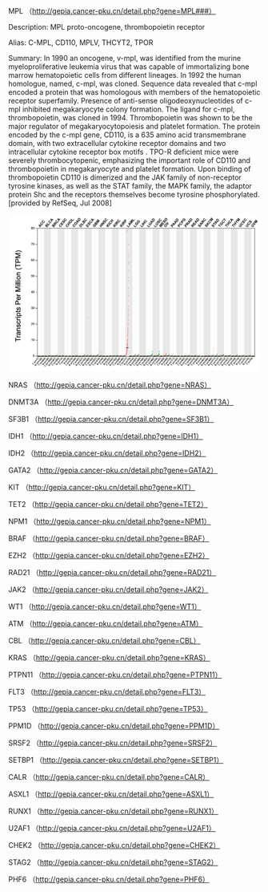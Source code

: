MPL （http://gepia.cancer-pku.cn/detail.php?gene=MPL###）

Description: MPL proto-oncogene, thrombopoietin receptor

Alias: C-MPL, CD110, MPLV, THCYT2, TPOR

Summary: In 1990 an oncogene, v-mpl, was identified from the murine myeloproliferative leukemia virus that was capable of immortalizing bone marrow hematopoietic cells from different lineages. In 1992 the human homologue, named, c-mpl, was cloned. Sequence data revealed that c-mpl encoded a protein that was homologous with members of the hematopoietic receptor superfamily. Presence of anti-sense oligodeoxynucleotides of c-mpl inhibited megakaryocyte colony formation. The ligand for c-mpl, thrombopoietin, was cloned in 1994. Thrombopoietin was shown to be the major regulator of megakaryocytopoiesis and platelet formation. The protein encoded by the c-mpl gene, CD110, is a 635 amino acid transmembrane domain, with two extracellular cytokine receptor domains and two intracellular cytokine receptor box motifs . TPO-R deficient mice were severely thrombocytopenic, emphasizing the important role of CD110 and thrombopoietin in megakaryocyte and platelet formation. Upon binding of thrombopoietin CD110 is dimerized and the JAK family of non-receptor tyrosine kinases, as well as the STAT family, the MAPK family, the adaptor protein Shc and the receptors themselves become tyrosine phosphorylated. [provided by RefSeq, Jul 2008]

<p><img width="700" src="https://github.com/MingyuYang-Yale/BENG469/blob/main/Assignment3/Background/MPL.png" alt="foo bar" title="train &amp; tracks" /></p>


NRAS （http://gepia.cancer-pku.cn/detail.php?gene=NRAS）

DNMT3A （http://gepia.cancer-pku.cn/detail.php?gene=DNMT3A）

SF3B1 （http://gepia.cancer-pku.cn/detail.php?gene=SF3B1）

IDH1 （http://gepia.cancer-pku.cn/detail.php?gene=IDH1）

IDH2 （http://gepia.cancer-pku.cn/detail.php?gene=IDH2）

GATA2 （http://gepia.cancer-pku.cn/detail.php?gene=GATA2）

KIT （http://gepia.cancer-pku.cn/detail.php?gene=KIT）

TET2 （http://gepia.cancer-pku.cn/detail.php?gene=TET2）

NPM1 （http://gepia.cancer-pku.cn/detail.php?gene=NPM1）

BRAF （http://gepia.cancer-pku.cn/detail.php?gene=BRAF）

EZH2 （http://gepia.cancer-pku.cn/detail.php?gene=EZH2）

RAD21 （http://gepia.cancer-pku.cn/detail.php?gene=RAD21）

JAK2 （http://gepia.cancer-pku.cn/detail.php?gene=JAK2）

WT1 （http://gepia.cancer-pku.cn/detail.php?gene=WT1）

ATM （http://gepia.cancer-pku.cn/detail.php?gene=ATM）

CBL （http://gepia.cancer-pku.cn/detail.php?gene=CBL）

KRAS （http://gepia.cancer-pku.cn/detail.php?gene=KRAS）

PTPN11 （http://gepia.cancer-pku.cn/detail.php?gene=PTPN11）

FLT3 （http://gepia.cancer-pku.cn/detail.php?gene=FLT3）

TP53 （http://gepia.cancer-pku.cn/detail.php?gene=TP53）

PPM1D （http://gepia.cancer-pku.cn/detail.php?gene=PPM1D）

SRSF2 （http://gepia.cancer-pku.cn/detail.php?gene=SRSF2）

SETBP1 （http://gepia.cancer-pku.cn/detail.php?gene=SETBP1）

CALR （http://gepia.cancer-pku.cn/detail.php?gene=CALR）

ASXL1 （http://gepia.cancer-pku.cn/detail.php?gene=ASXL1）

RUNX1 （http://gepia.cancer-pku.cn/detail.php?gene=RUNX1）

U2AF1 （http://gepia.cancer-pku.cn/detail.php?gene=U2AF1）

CHEK2 （http://gepia.cancer-pku.cn/detail.php?gene=CHEK2）

STAG2 （http://gepia.cancer-pku.cn/detail.php?gene=STAG2）

PHF6 （http://gepia.cancer-pku.cn/detail.php?gene=PHF6）
